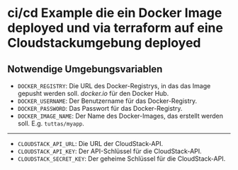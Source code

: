 # ci/cd Example die ein Docker Image deployed und via terraform auf eine Cloudstackumgebung deployed

## Notwendige Umgebungsvariablen

- `DOCKER_REGISTRY`: Die URL des Docker-Registrys, in das das Image gepusht werden soll. *docker.io* für den Docker Hub.
- `DOCKER_USERNAME`: Der Benutzername für das Docker-Registry.
- `DOCKER_PASSWORD`: Das Passwort für das Docker-Registry.
- `DOCKER_IMAGE_NAME`: Der Name des Docker-Images, das erstellt werden soll. E.g. `tuttas/myapp`.

---

- `CLOUDSTACK_API_URL`: Die URL der CloudStack-API.
- `CLOUDSTACK_API_KEY`: Der API-Schlüssel für die CloudStack-API.
- `CLOUDSTACK_SECRET_KEY`: Der geheime Schlüssel für die CloudStack-API.    

